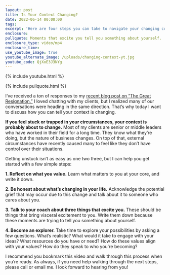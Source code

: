 ```yaml
---
layout: post
title: Is Your Context Changing?
date: 2022-06-14 00:00:00
tags:
excerpt: 'Here are four steps you can take to navigate your changing context. '
enclosure:
pullquote: Moments that excite you tell you something about yourself.
enclosure_type: video/mp4
enclosure_time:
use_youtube_image: true
youtube_alternate_image: /uploads/changing-context-yt.jpg
youtube_code: QjXoE3J3NYg
---
```

{% include youtube.html %}

{% include pullquote.html %}

I’ve received a ton of responses to my [recent blog post on “The Great Resignation.”](https://blog.capeeshconsulting.com/battling-back-against-the-great-resignation.html) I loved chatting with my clients, but I realized many of our conversations were heading in the same direction. That’s why today I want to discuss how you can tell your context is changing.&nbsp;

**If you feel stuck or trapped in your circumstances, your context is probably about to change.** Most of my clients are senior or middle leaders who have worked in their field for a long time. They know what they’re doing, but the nature of business changes. On top of that, external circumstances have recently caused many to feel like they don’t have control over their situations.&nbsp;

Getting unstuck isn’t as easy as one two three, but I can help you get started with a few simple steps:

**1\. Reflect on what you value.** Learn what matters to you at your core, and write it down.&nbsp;

**2\. Be honest about what’s changing in your life.** Acknowledge the potential grief that may occur due to this change and talk about it to someone who cares about you.&nbsp;

**3\. Talk to your coach about three things that excite you.** These should be things that bring visceral excitement to you. Write them down because these moments are trying to tell you something about yourself.

**4\. Become an explorer.** Take time to explore your possibilities by asking a few questions. What’s realistic? What would it take to engage with your ideas? What resources do you have or need? How do these values align with your values? How do they speak to who you're becoming?&nbsp;

I recommend you bookmark this video and walk through this process when you’re ready. As always, if you need help walking through the next steps, please call or email me. I look forward to hearing from you\!
